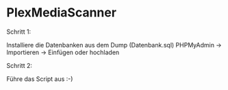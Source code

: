 # PlexMediaScanner

Schritt 1:

Installiere die Datenbanken aus dem Dump (Datenbank.sql)
PHPMyAdmin -> Importieren -> Einfügen oder hochladen

Schritt 2:

Führe das Script aus :-)
